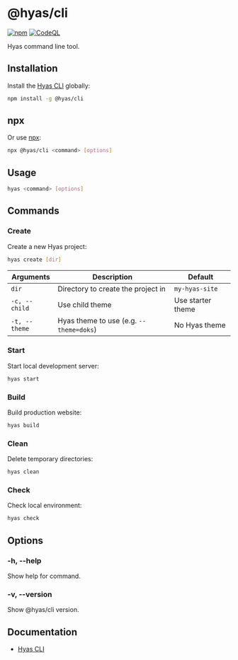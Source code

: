 # @hyas/cli
[![npm](https://img.shields.io/npm/v/@hyas/cli.svg)](https://www.npmjs.com/package/@hyas/cli)
[![CodeQL](https://github.com/h-enk/hyas-cli/actions/workflows/codeql-analysis.yml/badge.svg)](https://github.com/h-enk/hyas-cli/actions/workflows/codeql-analysis.yml)

Hyas command line tool.

## Installation

Install the [Hyas CLI](https://www.npmjs.com/package/@hyas/cli) globally:

```bash
npm install -g @hyas/cli
```

## npx

Or use [npx](https://nodejs.dev/learn/the-npx-nodejs-package-runner):

```bash
npx @hyas/cli <command> [options]
```

## Usage

```bash
hyas <command> [options]
```

## Commands

### Create

Create a new Hyas project:

```bash
hyas create [dir]
```

| Arguments | Description | Default |
| - | - | - |
| `dir` | Directory to create the project in | `my-hyas-site`|
| `-c, --child` | Use child theme | Use starter theme |
| `-t, --theme` | Hyas theme to use (e.g. `--theme=doks`)| No Hyas theme|


### Start

Start local development server:

```bash
hyas start
```

### Build

Build production website:

```bash
hyas build
```

### Clean

Delete temporary directories:

```bash
hyas clean
```

### Check

Check local environment:

```bash
hyas check
```

## Options

### -h, --help

Show help for command.

### -v, --version

Show @hyas/cli version.

## Documentation

- [Hyas CLI](https://gethyas.com/docs/prologue/hyas-cli/)
